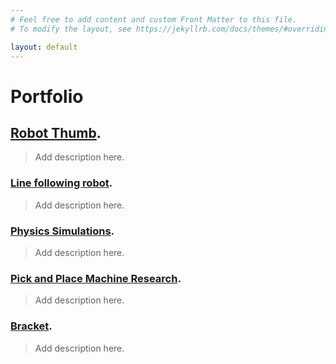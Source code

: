 ```yaml
---
# Feel free to add content and custom Front Matter to this file.
# To modify the layout, see https://jekyllrb.com/docs/themes/#overriding-theme-defaults

layout: default
---
```


# Portfolio

## [Robot Thumb](./another-page.html). 

> Add description here.

### [Line following robot](./another-page.html). 

> Add description here.

### [Physics Simulations](./another-page.html). 

> Add description here.

### [Pick and Place Machine Research](./another-page.html). 

> Add description here.

### [Bracket](./another-page.html). 

> Add description here.
